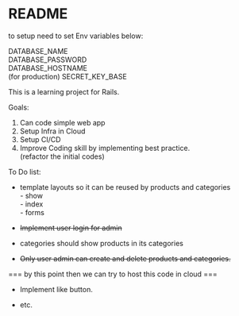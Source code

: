# README

to setup need to set Env variables below:  

DATABASE_NAME  
DATABASE_PASSWORD  
DATABASE_HOSTNAME  
(for production) SECRET_KEY_BASE  


This is a learning project for Rails.

Goals:
1. Can code simple web app
2. Setup Infra in Cloud
3. Setup CI/CD
3. Improve Coding skill by implementing best practice.  
(refactor the initial codes)

To Do list:

* template layouts so it can be reused by products and categories  
        - show  
        - index  
        - forms  

* ~~Implement user login for admin~~

* categories should show products in its categories

* ~~Only user admin can create and delete products and categories.~~

=== by this point then we can try to host this code in cloud ===

* Implement like button.

* etc.